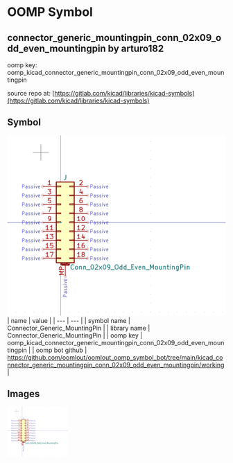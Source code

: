 # OOMP Symbol  
## connector_generic_mountingpin_conn_02x09_odd_even_mountingpin  by arturo182  
  
oomp key: oomp_kicad_connector_generic_mountingpin_conn_02x09_odd_even_mountingpin  
  
source repo at: [https://gitlab.com/kicad/libraries/kicad-symbols](https://gitlab.com/kicad/libraries/kicad-symbols)  
## Symbol  
  
[![working.png](working_600.png)](working.png)  
| name | value | 
| --- | --- | 
| symbol name | Connector_Generic_MountingPin | 
| library name | Connector_Generic_MountingPin | 
| oomp key | oomp_kicad_connector_generic_mountingpin_conn_02x09_odd_even_mountingpin | 
| oomp bot github | https://github.com/oomlout/oomlout_oomp_symbol_bot/tree/main/kicad_connector_generic_mountingpin_conn_02x09_odd_even_mountingpin/working | 
## Images  
  
[![working.png](working_140.png)](working.png)  
